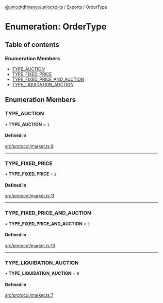 [@unlockdfinance/unlockd-ts](../README.md) / [Exports](../modules.md) / OrderType

# Enumeration: OrderType

## Table of contents

### Enumeration Members

- [TYPE\_AUCTION](OrderType.md#type_auction)
- [TYPE\_FIXED\_PRICE](OrderType.md#type_fixed_price)
- [TYPE\_FIXED\_PRICE\_AND\_AUCTION](OrderType.md#type_fixed_price_and_auction)
- [TYPE\_LIQUIDATION\_AUCTION](OrderType.md#type_liquidation_auction)

## Enumeration Members

### TYPE\_AUCTION

• **TYPE\_AUCTION** = ``1``

#### Defined in

[src/protocol/market.ts:9](https://github.com/UnlockdFinance/unlockd-ts/blob/ff512be/src/protocol/market.ts#L9)

___

### TYPE\_FIXED\_PRICE

• **TYPE\_FIXED\_PRICE** = ``2``

#### Defined in

[src/protocol/market.ts:11](https://github.com/UnlockdFinance/unlockd-ts/blob/ff512be/src/protocol/market.ts#L11)

___

### TYPE\_FIXED\_PRICE\_AND\_AUCTION

• **TYPE\_FIXED\_PRICE\_AND\_AUCTION** = ``3``

#### Defined in

[src/protocol/market.ts:13](https://github.com/UnlockdFinance/unlockd-ts/blob/ff512be/src/protocol/market.ts#L13)

___

### TYPE\_LIQUIDATION\_AUCTION

• **TYPE\_LIQUIDATION\_AUCTION** = ``0``

#### Defined in

[src/protocol/market.ts:7](https://github.com/UnlockdFinance/unlockd-ts/blob/ff512be/src/protocol/market.ts#L7)
